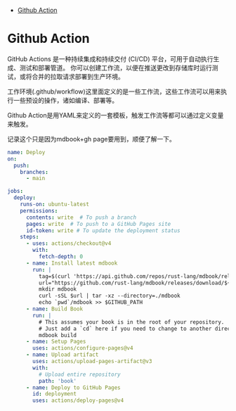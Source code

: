-   [Github Action](#github-action)

# Github Action

GitHub Actions 是一种持续集成和持续交付 (CI/CD)
平台，可用于自动执行生成、测试和部署管道。
你可以创建工作流，以便在推送更改到存储库时运行测试，或将合并的拉取请求部署到生产环境。

工作环境(.github/workflow)这里面定义的是一些工作流，这些工作流可以用来执行一些预设的操作，诸如编译、部署等。

Github
Action是用YAML来定义的一套模板，触发工作流等都可以通过定义变量来触发。

记录这个只是因为mdbook+gh page要用到，顺便了解一下。

``` yaml
name: Deploy
on:
  push:
    branches:
      - main

jobs:
  deploy:
    runs-on: ubuntu-latest
    permissions:
      contents: write  # To push a branch 
      pages: write  # To push to a GitHub Pages site
      id-token: write # To update the deployment status
    steps:
      - uses: actions/checkout@v4
        with:
          fetch-depth: 0
      - name: Install latest mdbook
        run: |
          tag=$(curl 'https://api.github.com/repos/rust-lang/mdbook/releases/latest' | jq -r '.tag_name')
          url="https://github.com/rust-lang/mdbook/releases/download/${tag}/mdbook-${tag}-x86_64-unknown-linux-gnu.tar.gz"
          mkdir mdbook
          curl -sSL $url | tar -xz --directory=./mdbook
          echo `pwd`/mdbook >> $GITHUB_PATH
      - name: Build Book
        run: |
          # This assumes your book is in the root of your repository.
          # Just add a `cd` here if you need to change to another directory.
          mdbook build
      - name: Setup Pages
        uses: actions/configure-pages@v4
      - name: Upload artifact
        uses: actions/upload-pages-artifact@v3
        with:
          # Upload entire repository
          path: 'book'
      - name: Deploy to GitHub Pages
        id: deployment
        uses: actions/deploy-pages@v4
```
